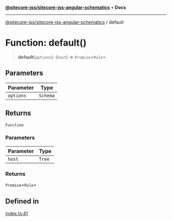 [**@sitecore-jss/sitecore-jss-angular-schematics**](../README.md) • **Docs**

***

[@sitecore-jss/sitecore-jss-angular-schematics](../README.md) / default

# Function: default()

> **default**(`options`): (`host`) => `Promise`\<`Rule`\>

## Parameters

| Parameter | Type |
| ------ | ------ |
| `options` | `Schema` |

## Returns

`Function`

### Parameters

| Parameter | Type |
| ------ | ------ |
| `host` | `Tree` |

### Returns

`Promise`\<`Rule`\>

## Defined in

[index.ts:41](https://github.com/Sitecore/jss/blob/795da9a2f7e0b0616ce17b431c18f0bb0e6cda23/packages/sitecore-jss-angular-schematics/src/jss-component/index.ts#L41)
